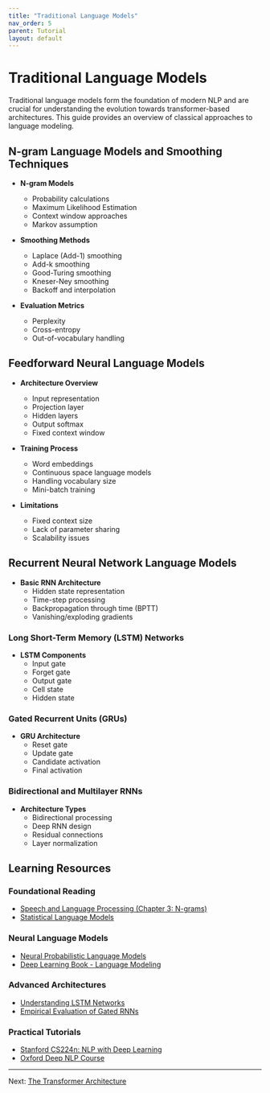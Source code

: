 ```yaml
---
title: "Traditional Language Models"
nav_order: 5
parent: Tutorial
layout: default
---
```

# Traditional Language Models

Traditional language models form the foundation of modern NLP and are crucial for understanding the evolution towards transformer-based architectures. This guide provides an overview of classical approaches to language modeling.

## N-gram Language Models and Smoothing Techniques

- **N-gram Models**
  - Probability calculations
  - Maximum Likelihood Estimation
  - Context window approaches
  - Markov assumption

- **Smoothing Methods**
  - Laplace (Add-1) smoothing
  - Add-k smoothing
  - Good-Turing smoothing
  - Kneser-Ney smoothing
  - Backoff and interpolation

- **Evaluation Metrics**
  - Perplexity
  - Cross-entropy
  - Out-of-vocabulary handling

## Feedforward Neural Language Models

- **Architecture Overview**
  - Input representation
  - Projection layer
  - Hidden layers
  - Output softmax
  - Fixed context window

- **Training Process**
  - Word embeddings
  - Continuous space language models
  - Handling vocabulary size
  - Mini-batch training

- **Limitations**
  - Fixed context size
  - Lack of parameter sharing
  - Scalability issues

## Recurrent Neural Network Language Models

- **Basic RNN Architecture**
  - Hidden state representation
  - Time-step processing
  - Backpropagation through time (BPTT)
  - Vanishing/exploding gradients

### Long Short-Term Memory (LSTM) Networks

- **LSTM Components**
  - Input gate
  - Forget gate
  - Output gate
  - Cell state
  - Hidden state

### Gated Recurrent Units (GRUs)

- **GRU Architecture**
  - Reset gate
  - Update gate
  - Candidate activation
  - Final activation

### Bidirectional and Multilayer RNNs

- **Architecture Types**
  - Bidirectional processing
  - Deep RNN design
  - Residual connections
  - Layer normalization

## Learning Resources

### Foundational Reading
- [Speech and Language Processing (Chapter 3: N-grams)](https://web.stanford.edu/~jurafsky/slp3/)
- [Statistical Language Models](https://www.cambridge.org/core/books/statistical-language-models)

### Neural Language Models
- [Neural Probabilistic Language Models](http://www.jmlr.org/papers/volume3/bengio03a/bengio03a.pdf)
- [Deep Learning Book - Language Modeling](https://www.deeplearningbook.org/contents/rnn.html)

### Advanced Architectures
- [Understanding LSTM Networks](https://colah.github.io/posts/2015-08-Understanding-LSTMs/)
- [Empirical Evaluation of Gated RNNs](https://arxiv.org/abs/1412.3555)

### Practical Tutorials
- [Stanford CS224n: NLP with Deep Learning](http://web.stanford.edu/class/cs224n/)
- [Oxford Deep NLP Course](https://github.com/oxford-cs-deepnlp-2017/lectures)

---

Next: [The Transformer Architecture](Transformers.md)